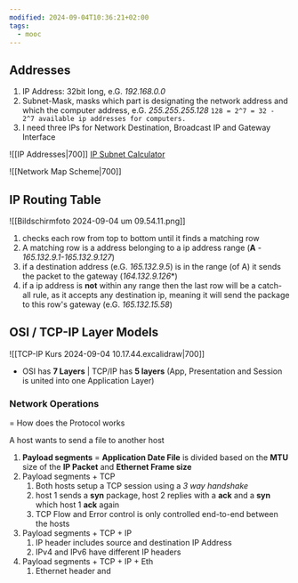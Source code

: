 ```yaml
---
modified: 2024-09-04T10:36:21+02:00
tags:
  - mooc
---
```

## Addresses
1. IP Address: 32bit long, e.G. *192.168.0.0*
2. Subnet-Mask, masks which part is designating the network address and which the computer address, e.G. *255.255.255.128* `128 = 2^7 = 32 - 2^7 available ip addresses for computers. `
3. I need three IPs for Network Destination, Broadcast IP and Gateway Interface

![[IP Addresses|700]]
[IP Subnet Calculator](https://www.calculator.net/ip-subnet-calculator.html)

![[Network Map Scheme|700]]

## IP Routing Table
![[Bildschirmfoto 2024-09-04 um 09.54.11.png]]
1. checks each row from top to bottom until it finds a matching row
2. A matching row is a address belonging to a ip address range (**A** - *165.132.9.1-165.132.9.127*)
3. if a destination address (e.G. *165.132.9.5*) is in the range (of A) it sends the packet to the gateway (*164.132.9.126**)
4. if a ip address is **not** within any range then the last row will be a catch-all rule, as it accepts any destination ip, meaning it will send the package to this row's gateway (e.G. *165.132.15.58*)

## OSI / TCP-IP Layer Models

![[TCP-IP Kurs 2024-09-04 10.17.44.excalidraw|700]]
- OSI has **7 Layers** | TCP/IP has **5 layers** (App, Presentation and Session is  united into one Application Layer)

### Network Operations
= How does the Protocol works

A host wants to send a file to another host
1. **Payload segments** = **Application Date File** is divided based on the **MTU** size of the **IP Packet** and **Ethernet Frame size** 
2. Payload segments + TCP
	1. Both hosts setup a TCP session using a *3 way handshake*
	2. host 1 sends a **syn** package, host 2 replies with a **ack** and a **syn** which host 1 **ack** again
	3. TCP Flow and Error control is only controlled end-to-end between the hosts
3. Payload segments + TCP + IP
	1. IP header includes source and destination IP Address
	2. IPv4 and IPv6 have different IP headers
4. Payload segments + TCP + IP + Eth
	1. Ethernet header and